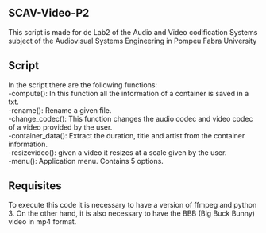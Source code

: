 ## SCAV-Video-P2
This script is made for de Lab2 of the Audio and Video codification Systems subject of the Audiovisual Systems Engineering in Pompeu Fabra University

## Script
In the script there are the following functions:  
-compute(): In this function all the information of a container is saved in a txt.  
-rename(): Rename a given file.  
-change_codec(): This function changes the audio codec and video codec of a video provided by the user.  
-container_data(): Extract the duration, title and artist from the container information.  
-resizevideo(): given a video it resizes at a scale given by the user.  
-menu(): Application menu. Contains 5 options.  

## Requisites
To execute this code it is necessary to have a version of ffmpeg and python 3. On the other hand, 
it is also necessary to have the BBB (Big Buck Bunny) video in mp4 format.
